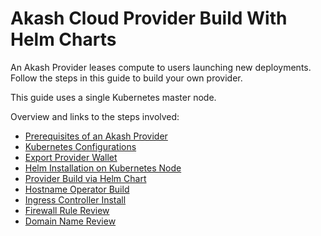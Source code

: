 # Akash Cloud Provider Build With Helm Charts



An Akash Provider leases compute to users launching new deployments. Follow the steps in this guide to build your own provider.

This guide uses a single Kubernetes master node.

Overview and links to the steps involved:

* [Prerequisites of an Akash Provider](step-1-prerequisites-of-an-akash-provider.md)
* [Kubernetes Configurations](step-2-kubernetes-configurations.md)
* [Export Provider Wallet](step-3-export-provider-wallet.md)
* [Helm Installation on Kubernetes Node](step-4-helm-installation-on-kubernetes-node.md)
* [Provider Build via Helm Chart](step-5-provider-build-via-helm-chart.md)
* [Hostname Operator Build](step-6-hostname-operator-build.md)
* [Ingress Controller Install](step-7-ingress-controller-install.md)
* [Firewall Rule Review](step-8-firewall-rule-review.md)
* [Domain Name Review](step-9-domain-name-review.md)
